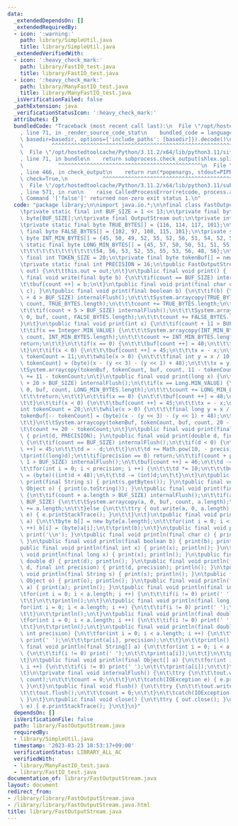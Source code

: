 ```yaml
---
data:
  _extendedDependsOn: []
  _extendedRequiredBy:
  - icon: ':warning:'
    path: library/SimpleUtil.java
    title: library/SimpleUtil.java
  _extendedVerifiedWith:
  - icon: ':heavy_check_mark:'
    path: library/FastIO_test.java
    title: library/FastIO_test.java
  - icon: ':heavy_check_mark:'
    path: library/ManyFastIO_test.java
    title: library/ManyFastIO_test.java
  _isVerificationFailed: false
  _pathExtension: java
  _verificationStatusIcon: ':heavy_check_mark:'
  attributes: {}
  bundledCode: "Traceback (most recent call last):\n  File \"/opt/hostedtoolcache/Python/3.11.2/x64/lib/python3.11/site-packages/onlinejudge_verify/documentation/build.py\"\
    , line 71, in _render_source_code_stat\n    bundled_code = language.bundle(stat.path,\
    \ basedir=basedir, options={'include_paths': [basedir]}).decode()\n          \
    \         ^^^^^^^^^^^^^^^^^^^^^^^^^^^^^^^^^^^^^^^^^^^^^^^^^^^^^^^^^^^^^^^^^^^^^^^^^^^^^^^^^\n\
    \  File \"/opt/hostedtoolcache/Python/3.11.2/x64/lib/python3.11/site-packages/onlinejudge_verify/languages/user_defined.py\"\
    , line 71, in bundle\n    return subprocess.check_output(shlex.split(command))\n\
    \           ^^^^^^^^^^^^^^^^^^^^^^^^^^^^^^^^^^^^^^^^^^^^^\n  File \"/opt/hostedtoolcache/Python/3.11.2/x64/lib/python3.11/subprocess.py\"\
    , line 466, in check_output\n    return run(*popenargs, stdout=PIPE, timeout=timeout,\
    \ check=True,\n           ^^^^^^^^^^^^^^^^^^^^^^^^^^^^^^^^^^^^^^^^^^^^^^^^^^^^^^^^^\n\
    \  File \"/opt/hostedtoolcache/Python/3.11.2/x64/lib/python3.11/subprocess.py\"\
    , line 571, in run\n    raise CalledProcessError(retcode, process.args,\nsubprocess.CalledProcessError:\
    \ Command '['false']' returned non-zero exit status 1.\n"
  code: "package library;\n\nimport java.io.*;\n\nfinal class FastOutputStream {\n\
    \tprivate static final int BUF_SIZE = 1 << 13;\n\tprivate final byte buf[] = new\
    \ byte[BUF_SIZE];\n\tprivate final OutputStream out;\n\tprivate int count = 0;\n\
    \tprivate static final byte TRUE_BYTES[] = {116, 114, 117, 101};\n\tprivate static\
    \ final byte FALSE_BYTES[] = {102, 97, 108, 115, 101};\n\tprivate static final\
    \ byte INT_MIN_BYTES[] = {45, 50, 49, 52, 55, 52, 56, 51, 54, 52, 56};\n\tprivate\
    \ static final byte LONG_MIN_BYTES[] = {45, 57, 50, 50, 51, 51, 55, 50, 48, 51,\n\
    \t\t\t\t\t\t\t\t\t\t\t\t54, 56, 53, 52, 55, 55, 53, 56, 48, 56};\n\tprivate static\
    \ final int TOKEN_SIZE = 20;\n\tprivate final byte tokenBuf[] = new byte[TOKEN_SIZE];\n\
    \tprivate static final int PRECISION = 16;\n\tpublic FastOutputStream(OutputStream\
    \ out) {\n\t\tthis.out = out;\n\t}\n\tpublic final void print() {  }\n\tpublic\
    \ final void write(final byte b) {\n\t\tif(count == BUF_SIZE) internalFlush();\n\
    \t\tbuf[count ++] = b;\n\t}\n\tpublic final void print(final char c) { write((byte)\
    \ c); }\n\tpublic final void print(final boolean b) {\n\t\tif(b) {\n\t\t\tif(count\
    \ + 4 > BUF_SIZE) internalFlush();\n\t\t\tSystem.arraycopy(TRUE_BYTES, 0, buf,\
    \ count, TRUE_BYTES.length);\n\t\t\tcount += TRUE_BYTES.length;\n\t\t}else {\n\
    \t\t\tif(count + 5 > BUF_SIZE) internalFlush();\n\t\t\tSystem.arraycopy(FALSE_BYTES,\
    \ 0, buf, count, FALSE_BYTES.length);\n\t\t\tcount += FALSE_BYTES.length;\n\t\t\
    }\n\t}\n\tpublic final void print(int x) {\n\t\tif(count + 11 > BUF_SIZE) internalFlush();\n\
    \t\tif(x == Integer.MIN_VALUE) {\n\t\t\tSystem.arraycopy(INT_MIN_BYTES, 0, buf,\
    \ count, INT_MIN_BYTES.length);\n\t\t\tcount += INT_MIN_BYTES.length;\n\t\t\t\
    return;\n\t\t}\n\t\tif(x == 0) {\n\t\t\tbuf[count ++] = 48;\n\t\t\treturn;\n\t\
    \t}\n\t\tif(x < 0) {\n\t\t\tbuf[count ++] = 45;\n\t\t\tx = - x;\n\t\t}\n\t\tint\
    \ tokenCount = 11;\n\t\twhile(x > 0) {\n\t\t\tfinal int y = x / 10;\n\t\t\ttokenBuf[--\
    \ tokenCount] = (byte)(x - (y << 3) - (y << 1) + 48);\n\t\t\tx = y;\n\t\t}\n\t\
    \tSystem.arraycopy(tokenBuf, tokenCount, buf, count, 11 - tokenCount);\n\t\tcount\
    \ += 11 - tokenCount;\n\t}\n\tpublic final void print(long x) {\n\t\tif(count\
    \ + 20 > BUF_SIZE) internalFlush();\n\t\tif(x == Long.MIN_VALUE) {\n\t\t\tSystem.arraycopy(LONG_MIN_BYTES,\
    \ 0, buf, count, LONG_MIN_BYTES.length);\n\t\t\tcount += LONG_MIN_BYTES.length;\n\
    \t\t\treturn;\n\t\t}\n\t\tif(x == 0) {\n\t\t\tbuf[count ++] = 48;\n\t\t\treturn;\n\
    \t\t}\n\t\tif(x < 0) {\n\t\t\tbuf[count ++] = 45;\n\t\t\tx = - x;\n\t\t}\n\t\t\
    int tokenCount = 20;\n\t\twhile(x > 0) {\n\t\t\tfinal long y = x / 10;\n\t\t\t\
    tokenBuf[-- tokenCount] = (byte)(x - (y << 3) - (y << 1) + 48);\n\t\t\tx = y;\n\
    \t\t}\n\t\tSystem.arraycopy(tokenBuf, tokenCount, buf, count, 20 - tokenCount);\n\
    \t\tcount += 20 - tokenCount;\n\t}\n\tpublic final void print(final double d)\
    \ { print(d, PRECISION); }\n\tpublic final void print(double d, final int precision)\
    \ {\n\t\tif(count == BUF_SIZE) internalFlush();\n\t\tif(d < 0) {\n\t\t\tbuf[count\
    \ ++] = 45;\n\t\t\td = - d;\n\t\t}\n\t\td += Math.pow(10, - precision) / 2;\n\t\
    \tprint((long)d);\n\t\tif(precision == 0) return;\n\t\tif(count + precision +\
    \ 1 > BUF_SIZE) internalFlush();\n\t\tbuf[count ++] = 46;\n\t\td -= (long)d;\n\
    \t\tfor(int i = 0; i < precision; i ++) {\n\t\t\td *= 10;\n\t\t\tbuf[count ++]\
    \ = (byte)((int)d + 48);\n\t\t\td -= (int)d;\n\t\t}\n\t}\n\tpublic final void\
    \ print(final String s) { print(s.getBytes()); }\n\tpublic final void print(final\
    \ Object o) { print(o.toString()); }\n\tpublic final void print(final byte[] a)\
    \ {\n\t\tif(count + a.length > BUF_SIZE) internalFlush();\n\t\tif(a.length <=\
    \ BUF_SIZE) {\n\t\t\tSystem.arraycopy(a, 0, buf, count, a.length);\n\t\t\tcount\
    \ += a.length;\n\t\t}else {\n\t\t\ttry { out.write(a, 0, a.length); }catch(IOException\
    \ e) { e.printStackTrace(); }\n\t\t}\n\t}\n\tpublic final void print(final char[]\
    \ a) {\n\t\tbyte b[] = new byte[a.length];\n\t\tfor(int i = 0; i < a.length; i\
    \ ++) b[i] = (byte)a[i];\n\t\tprint(b);\n\t}\n\tpublic final void println() {\
    \ print('\\n'); }\n\tpublic final void println(final char c) { print(c); println();\
    \ }\n\tpublic final void println(final boolean b) { print(b); println(); }\n\t\
    public final void println(final int x) { print(x); println(); }\n\tpublic final\
    \ void println(final long x) { print(x); println(); }\n\tpublic final void println(final\
    \ double d) { print(d); println(); }\n\tpublic final void println(final double\
    \ d, final int precision) { print(d, precision); println(); }\n\tpublic final\
    \ void println(final String s) { print(s); println(); }\n\tpublic final void println(final\
    \ Object o) { print(o); println(); }\n\tpublic final void println(final char[]\
    \ a) { print(a); println(); }\n\tpublic final void println(final int[] a) {\n\t\
    \tfor(int i = 0; i < a.length; i ++) {\n\t\t\tif(i != 0) print(' ');\n\t\t\tprint(a[i]);\n\
    \t\t}\n\t\tprintln();\n\t}\n\tpublic final void println(final long[] a) {\n\t\t\
    for(int i = 0; i < a.length; i ++) {\n\t\t\tif(i != 0) print(' ');\n\t\t\tprint(a[i]);\n\
    \t\t}\n\t\tprintln();\n\t}\n\tpublic final void println(final double[] a) {\n\t\
    \tfor(int i = 0; i < a.length; i ++) {\n\t\t\tif(i != 0) print(' ');\n\t\t\tprint(a[i]);\n\
    \t\t}\n\t\tprintln();\n\t}\n\tpublic final void println(final double[] a, final\
    \ int precision) {\n\t\tfor(int i = 0; i < a.length; i ++) {\n\t\t\tif(i != 0)\
    \ print(' ');\n\t\t\tprint(a[i], precision);\n\t\t}\n\t\tprintln();\n\t}\n\tpublic\
    \ final void println(final String[] a) {\n\t\tfor(int i = 0; i < a.length; i ++)\
    \ {\n\t\t\tif(i != 0) print(' ');\n\t\t\tprint(a[i]);\n\t\t}\n\t\tprintln();\n\
    \t}\n\tpublic final void println(final Object[] a) {\n\t\tfor(int i = 0; i < a.length;\
    \ i ++) {\n\t\t\tif(i != 0) print(' ');\n\t\t\tprint(a[i]);\n\t\t}\n\t\tprintln();\n\
    \t}\n\tprivate final void internalFlush() {\n\t\ttry {\n\t\t\tout.write(buf, 0,\
    \ count);\n\t\t\tcount = 0;\n\t\t}\n\t\tcatch(IOException e) { e.printStackTrace();\
    \ }\n\t}\n\tpublic final void flush() {\n\t\ttry {\n\t\t\tout.write(buf, 0, count);\n\
    \t\t\tout.flush();\n\t\t\tcount = 0;\n\t\t}\n\t\tcatch(IOException e) { e.printStackTrace();\
    \ }\n\t}\n\tpublic final void close() {\n\t\ttry { out.close(); }\n\t\tcatch(IOException\
    \ e) { e.printStackTrace(); }\n\t}\n}"
  dependsOn: []
  isVerificationFile: false
  path: library/FastOutputStream.java
  requiredBy:
  - library/SimpleUtil.java
  timestamp: '2023-03-23 18:53:17+09:00'
  verificationStatus: LIBRARY_ALL_AC
  verifiedWith:
  - library/ManyFastIO_test.java
  - library/FastIO_test.java
documentation_of: library/FastOutputStream.java
layout: document
redirect_from:
- /library/library/FastOutputStream.java
- /library/library/FastOutputStream.java.html
title: library/FastOutputStream.java
---
```

